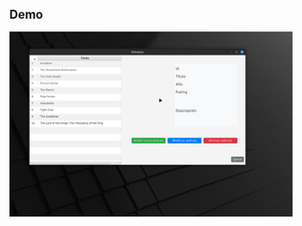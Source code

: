 ## Demo
![Demo aplicación](https://github.com/fmm-devs/filmoteca/blob/main/src/main/resources/demo/filmotecaDemo.gif)
